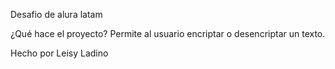 Desafio de alura latam 

¿Qué hace el proyecto?
Permite al usuario encriptar o desencriptar un texto.

Hecho por Leisy Ladino
